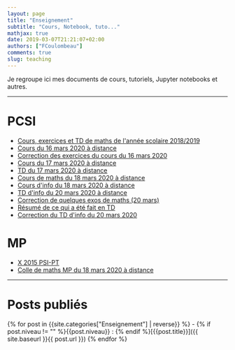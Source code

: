 ```yaml
---
layout: page
title: "Enseignement"
subtitle: "Cours, Notebook, tuto..."
mathjax: true
date: 2019-03-07T21:21:07+02:00
authors: ["FCoulombeau"]
comments: true
slug: teaching
---
```


Je regroupe ici mes documents de cours, tutoriels, Jupyter notebooks et autres.

---

# PCSI

- [Cours, exercices et TD de maths de l'année scolaire 2018/2019](https://fcoulombeau.github.io/cours/PCSI-2018.pdf)
- [Cours du 16 mars 2020 à distance](https://fcoulombeau.github.io/cours/PCSI-Cours-16032020.pdf)
- [Correction des exercices du cours du 16 mars 2020](https://fcoulombeau.github.io/cours/PCSI-Cor-16032020.pdf)
- [Cours du 17 mars 2020 à distance](https://fcoulombeau.github.io/cours/PCSI-Cours-17032020.pdf)
- [TD du 17 mars 2020 à distance](https://fcoulombeau.github.io/cours/PCSI-TD-17032020.pdf)
- [Cours de maths du 18 mars 2020 à distance](https://fcoulombeau.github.io/cours/PCSI-CoursCor-18032020.pdf)
- [Cours d'info du 18 mars 2020 à distance](https://fcoulombeau.github.io/cours/PCSI-Info-18032020.pdf)
- [TD d'info du 20 mars 2020 à distance](https://fcoulombeau.github.io/cours/PCSI-Info-20032020.pdf)
- [Correction de quelques exos de maths (20 mars)](https://fcoulombeau.github.io/cours/PCSI-CoursCor-20032020.pdf)
- [Résumé de ce qui a été fait en TD](https://fcoulombeau.github.io/cours/Cours-Maths-20032020.ipynb)
- [Correction du TD d'info du 20 mars 2020](https://fcoulombeau.github.io/cours/PCSI-InfoCor-20032020.pdf)

# MP

- [X 2015 PSI-PT](https://fcoulombeau.github.io/cours/X2015-PT-PSI.pdf)
- [Colle de maths MP du 18 mars 2020 à distance](https://fcoulombeau.github.io/cours/MP-Colle-18032020.pdf)

---

# Posts publiés

{% for post in {{site.categories["Enseignement"] | reverse}} %} - {% if post.niveau != "" %}{{post.niveau}} : {% endif %}[{{post.title}}]({{ site.baseurl }}{{ post.url }})
{% endfor %}